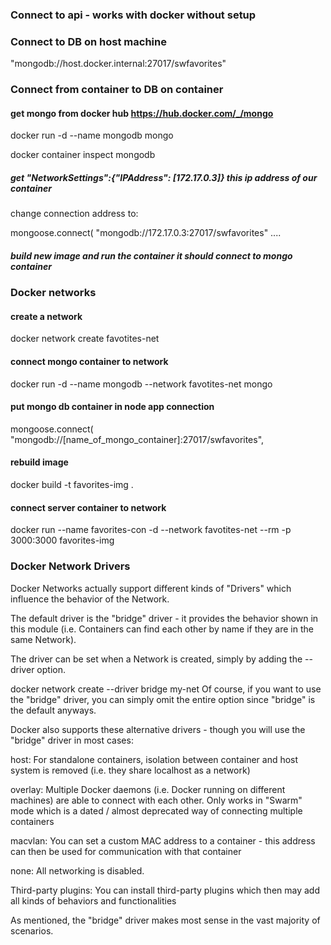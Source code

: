 ### Connect to api - works with docker without setup

### Connect to DB on host machine

"mongodb://host.docker.internal:27017/swfavorites"

### Connect from container to DB on container

#### get mongo from docker hub https://hub.docker.com/_/mongo

docker run -d --name mongodb mongo

docker container inspect mongodb

##### get "NetworkSettings":{"IPAddress": [172.17.0.3]} this ip address of our container

change connection address to:

mongoose.connect(
"mongodb://172.17.0.3:27017/swfavorites" ....

##### build new image and run the container it should connect to mongo container

### Docker networks

#### create a network

docker network create favotites-net

#### connect mongo container to network

docker run -d --name mongodb --network favotites-net mongo

#### put mongo db container in node app connection

mongoose.connect(
"mongodb://[name_of_mongo_container]:27017/swfavorites",

#### rebuild image

docker build -t favorites-img .

#### connect server container to network

docker run --name favorites-con -d --network favotites-net --rm -p 3000:3000 favorites-img

### Docker Network Drivers

Docker Networks actually support different kinds of "Drivers" which influence the behavior of the Network.

The default driver is the "bridge" driver - it provides the behavior shown in this module (i.e. Containers can find each other by name if they are in the same Network).

The driver can be set when a Network is created, simply by adding the --driver option.

docker network create --driver bridge my-net
Of course, if you want to use the "bridge" driver, you can simply omit the entire option since "bridge" is the default anyways.

Docker also supports these alternative drivers - though you will use the "bridge" driver in most cases:

host: For standalone containers, isolation between container and host system is removed (i.e. they share localhost as a network)

overlay: Multiple Docker daemons (i.e. Docker running on different machines) are able to connect with each other. Only works in "Swarm" mode which is a dated / almost deprecated way of connecting multiple containers

macvlan: You can set a custom MAC address to a container - this address can then be used for communication with that container

none: All networking is disabled.

Third-party plugins: You can install third-party plugins which then may add all kinds of behaviors and functionalities

As mentioned, the "bridge" driver makes most sense in the vast majority of scenarios.
